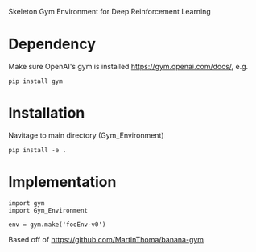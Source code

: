 Skeleton Gym Environment for Deep Reinforcement Learning


# Dependency
Make sure OpenAI's gym is installed https://gym.openai.com/docs/, e.g.
```
pip install gym
```

# Installation
Navitage to main directory (Gym_Environment)
```
pip install -e .
```

# Implementation
```
import gym
import Gym_Environment

env = gym.make('fooEnv-v0')
```

Based off of https://github.com/MartinThoma/banana-gym
